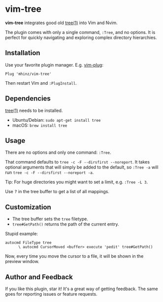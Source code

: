 # vim-tree

**vim-tree** integrates good old [tree(1)](http://mama.indstate.edu/users/ice/tree) into
Vim and Nvim.

The plugin comes with only a single command, `:Tree`, and no options. It is
perfect for quickly navigating and exploring complex directory hierarchies.

## Installation

Use your favorite plugin manager. E.g. [vim-plug](https://github.com/junegunn/vim-plug):

    Plug 'mhinz/vim-tree'

Then restart Vim and `:PlugInstall`.

## Dependencies

[tree(1)](http://mama.indstate.edu/users/ice/tree) needs to be installed.

- Ubuntu/Debian: `sudo apt-get install tree`
- macOS: `brew install tree`

## Usage

There are no options and only one command: `:Tree`.

That command defaults to `tree -c -F --dirsfirst --noreport`. It takes optional
arguments that will simply be added to the default, so `:Tree -a` will run `tree
-c -F --dirsfirst --noreport -a`.

Tip: For huge directories you might want to set a limit, e.g. `:Tree -L 3`.

Use <kbd>?</kbd> in the tree buffer to get a list of all mappings.

## Customization

- The tree buffer sets the `tree` filetype.
- `tree#GetPath()` returns the path of the current entry.

Stupid example:

```vim
autocmd FileType tree
      \ autocmd CursorMoved <buffer> execute 'pedit' tree#GetPath()
```

Now, every time you move the cursor to a file, it will be shown in the preview
window.

## Author and Feedback

If you like this plugin, star it! It's a great way of getting feedback. The same
goes for reporting issues or feature requests.
